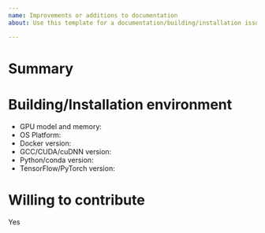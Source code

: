 ```yaml
---
name: Improvements or additions to documentation
about: Use this template for a documentation/building/installation issue.

---
```


# Summary

# Building/Installation environment
- GPU model and memory:
- OS Platform:
- Docker version:
- GCC/CUDA/cuDNN version:
- Python/conda version:
- TensorFlow/PyTorch version:

# Willing to contribute

Yes


